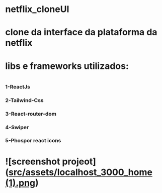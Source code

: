 # netflix_cloneUI

<h1>clone da interface da plataforma da netflix<h1/>
  
<h1>libs e frameworks utilizados:<h1/>

<h3>1-ReactJs<h3/>
<h3>2-Tailwind-Css<h3/>
<h3>3-React-router-dom<h3/>
<h3>4-Swiper<h3/>
<h3>5-Phospor react icons<h1/>
  
![screenshot projeot]([src/assets/localhost_3000_home (1).png](https://github.com/dvictordev/netflix_cloneUI/blob/5a0111fb5ad7aa4a22e13039fc34fa8bac525738/src/assets/localhost_3000_home%20(1).png))

